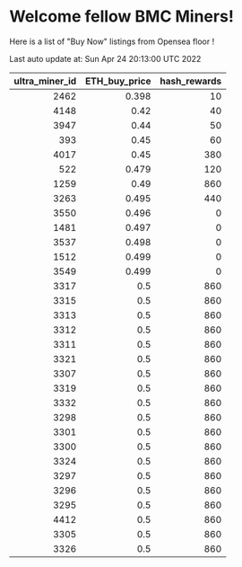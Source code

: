# Welcome fellow BMC Miners!
Here is a list of "Buy Now" listings from Opensea floor !


Last auto update at: Sun Apr 24 20:13:00 UTC 2022


|   ultra_miner_id |   ETH_buy_price |   hash_rewards |
|-----------------:|----------------:|---------------:|
|             2462 |           0.398 |             10 |
|             4148 |           0.42  |             40 |
|             3947 |           0.44  |             50 |
|              393 |           0.45  |             60 |
|             4017 |           0.45  |            380 |
|              522 |           0.479 |            120 |
|             1259 |           0.49  |            860 |
|             3263 |           0.495 |            440 |
|             3550 |           0.496 |              0 |
|             1481 |           0.497 |              0 |
|             3537 |           0.498 |              0 |
|             1512 |           0.499 |              0 |
|             3549 |           0.499 |              0 |
|             3317 |           0.5   |            860 |
|             3315 |           0.5   |            860 |
|             3313 |           0.5   |            860 |
|             3312 |           0.5   |            860 |
|             3311 |           0.5   |            860 |
|             3321 |           0.5   |            860 |
|             3307 |           0.5   |            860 |
|             3319 |           0.5   |            860 |
|             3332 |           0.5   |            860 |
|             3298 |           0.5   |            860 |
|             3301 |           0.5   |            860 |
|             3300 |           0.5   |            860 |
|             3324 |           0.5   |            860 |
|             3297 |           0.5   |            860 |
|             3296 |           0.5   |            860 |
|             3295 |           0.5   |            860 |
|             4412 |           0.5   |            860 |
|             3305 |           0.5   |            860 |
|             3326 |           0.5   |            860 |